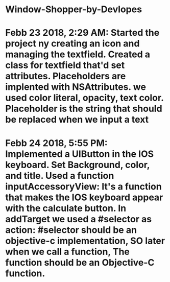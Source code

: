 # Window-Shopper-by-Devlopes
# Febb 23 2018, 2:29 AM: Started the project ny creating an icon and managing the textfield. Created a class for textfield that'd set attributes. Placeholders are implented with NSAttributes. we used color literal, opacity, text color. Placeholder is the string that should be replaced when we input a text 
# Febb 24 2018, 5:55 PM: Implemented a UIButton in the IOS keyboard. Set Background, color, and title. Used a function inputAccessoryView: It's a function that makes the IOS keyboard appear with the calculate button. In addTarget we used a #selector as action: #selector should be an objective-c implementation, SO later when we call a function, The function should be an Objective-C function.
